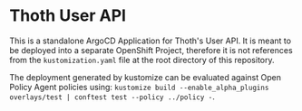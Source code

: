 # Thoth User API

This is a standalone ArgoCD Application for Thoth's User API. It is meant to be deployed into a separate OpenShift
Project, therefore it is not references from the `kustomization.yaml` file at the root directory of this
repository.

The deployment generated by kustomize can be evaluated against Open Policy Agent policies
using: `kustomize build --enable_alpha_plugins overlays/test | conftest test --policy ../policy -`.